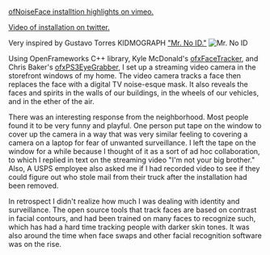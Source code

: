 [ofNoiseFace installtion highlights on vimeo.](https://vimeo.com/149104125)

[Video of installation on twitter.](https://twitter.com/mosspassion/status/675419702789808128)

Very inspired by Gustavo Torres KIDMOGRAPH ["Mr. No ID."](http://kidmograph.tumblr.com/post/65849295688/mr-no-id)
![Mr. No ID](http://78.media.tumblr.com/16bc2182cc361e3b4d519f54c30fd164/tumblr_mvo1pyoQ3h1rsdpaso1_500.gif)

Using OpenFrameworks C++ library, Kyle McDonald's [ofxFaceTracker](https://github.com/kylemcdonald/ofxFaceTracker), and Chris Baker's [ofxPS3EyeGrabber](https://github.com/bakercp/ofxPS3EyeGrabber), I set up a streaming video camera in the storefront windows of my home. The video camera tracks a face then replaces the face with a digital TV noise-esque mask. It also reveals the faces and spirits in the walls of our buildings, in the wheels of our vehicles, and in the ether of the air.

There was an interesting response from the neighborhood. Most people found it to be very funny and playful. One person put tape on the window to cover up the camera in a way that was very similar feeling to covering a camera on a laptop for fear of unwanted surveillance. I left the tape on the window for a while because I thought of it as a sort of ad hoc collaboration, to which I replied in text on the streaming video "I'm not your big brother." Also, A USPS employee also asked me if I had recorded video to see if they could figure out who stole mail from their truck after the installation had been removed.

In retrospect I didn't realize how much I was dealing with identity and surveillance. The open source tools that track faces are based on contrast in facial contours, and had been trained on many faces to recognize such, which has had a hard time tracking people with darker skin tones. It was also around the time when face swaps and other facial recognition software was on the rise.

